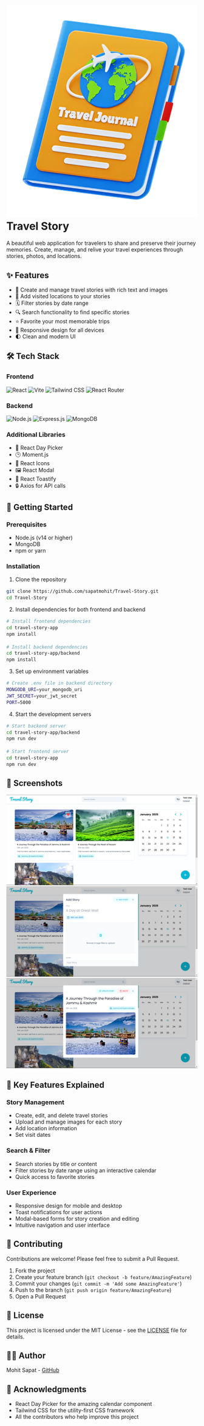 # ![Logo](/travel-story-app/public/favicon.png) Travel Story

A beautiful web application for travelers to share and preserve their journey memories. Create, manage, and relive your travel experiences through stories, photos, and locations.

## ✨ Features

- 📝 Create and manage travel stories with rich text and images
- 📍 Add visited locations to your stories
- 🗓️ Filter stories by date range
- 🔍 Search functionality to find specific stories
- ⭐ Favorite your most memorable trips
- 📱 Responsive design for all devices
- 🌓 Clean and modern UI

## 🛠️ Tech Stack

### Frontend

![React](https://img.shields.io/badge/React-20232A?style=for-the-badge&logo=react&logoColor=61DAFB)
![Vite](https://img.shields.io/badge/Vite-B73BFE?style=for-the-badge&logo=vite&logoColor=FFD62E)
![Tailwind CSS](https://img.shields.io/badge/Tailwind_CSS-38B2AC?style=for-the-badge&logo=tailwind-css&logoColor=white)
![React Router](https://img.shields.io/badge/React_Router-CA4245?style=for-the-badge&logo=react-router&logoColor=white)

### Backend

![Node.js](https://img.shields.io/badge/Node.js-339933?style=for-the-badge&logo=nodedotjs&logoColor=white)
![Express.js](https://img.shields.io/badge/Express.js-000000?style=for-the-badge&logo=express&logoColor=white)
![MongoDB](https://img.shields.io/badge/MongoDB-4EA94B?style=for-the-badge&logo=mongodb&logoColor=white)

### Additional Libraries

- 📅 React Day Picker
- 🕒 Moment.js
- 🎨 React Icons
- 🖼️ React Modal
- 🍞 React Toastify
- 🔒 Axios for API calls

## 🚀 Getting Started

### Prerequisites

- Node.js (v14 or higher)
- MongoDB
- npm or yarn

### Installation

1. Clone the repository

```bash
git clone https://github.com/sapatmohit/Travel-Story.git
cd Travel-Story
```

2. Install dependencies for both frontend and backend

```bash
# Install frontend dependencies
cd travel-story-app
npm install

# Install backend dependencies
cd travel-story-app/backend
npm install
```

3. Set up environment variables

```bash
# Create .env file in backend directory
MONGODB_URI=your_mongodb_uri
JWT_SECRET=your_jwt_secret
PORT=5000
```

4. Start the development servers

```bash
# Start backend server
cd travel-story-app/backend
npm run dev

# Start frontend server
cd travel-story-app
npm run dev
```

## 📸 Screenshots

![Dashboard](/Screenshots/dashboard.png)
![Add Story](/Screenshots/addStory.png)
![Story View](/Screenshots/viewStory.png)

## 🌟 Key Features Explained

### Story Management

- Create, edit, and delete travel stories
- Upload and manage images for each story
- Add location information
- Set visit dates

### Search & Filter

- Search stories by title or content
- Filter stories by date range using an interactive calendar
- Quick access to favorite stories

### User Experience

- Responsive design for mobile and desktop
- Toast notifications for user actions
- Modal-based forms for story creation and editing
- Intuitive navigation and user interface

## 🤝 Contributing

Contributions are welcome! Please feel free to submit a Pull Request.

1. Fork the project
2. Create your feature branch (`git checkout -b feature/AmazingFeature`)
3. Commit your changes (`git commit -m 'Add some AmazingFeature'`)
4. Push to the branch (`git push origin feature/AmazingFeature`)
5. Open a Pull Request

## 📝 License

This project is licensed under the MIT License - see the [LICENSE](LICENSE) file for details.

## 👨‍💻 Author

Mohit Sapat - [GitHub](https://github.com/sapatmohit)

## 🙏 Acknowledgments

- React Day Picker for the amazing calendar component
- Tailwind CSS for the utility-first CSS framework
- All the contributors who help improve this project
